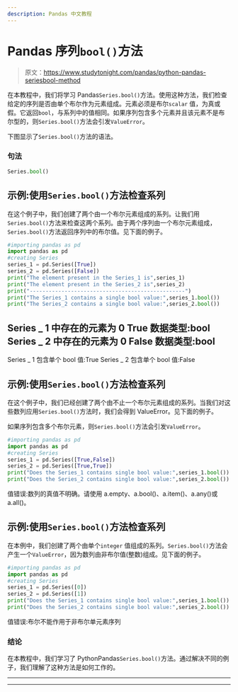 ```yaml
---
description: Pandas 中文教程
---
```


# Pandas 序列`bool()`方法

> 原文：<https://www.studytonight.com/pandas/python-pandas-seriesbool-method>

在本教程中，我们将学习 Pandas`Series.bool()`方法。使用这种方法，我们检查给定的序列是否由单个布尔作为元素组成。元素必须是布尔`scalar` 值，为真或假。它返回`bool`，与系列中的值相同。如果序列包含多个元素并且该元素不是布尔型的，则`Series.bool()`方法会引发`ValueError`。

下图显示了`Series.bool()`方法的语法。

### 句法

```py
Series.bool()
```

## 示例:使用`Series.bool()`方法检查系列

在这个例子中，我们创建了两个由一个布尔元素组成的系列。让我们用`Series.bool()`方法来检查这两个系列。由于两个序列由一个布尔元素组成，`Series.bool()`方法返回序列中的布尔值。见下面的例子。

```py
#importing pandas as pd
import pandas as pd
#creating Series
series_1 = pd.Series([True])
series_2 = pd.Series([False])
print("The element present in the Series_1 is",series_1)
print("The element present in the Series_2 is",series_2)
print("-------------------------------------------------")
print("The Series_1 contains a single bool value:",series_1.bool())
print("The Series_2 contains a single bool value:",series_2.bool())
```

Series _ 1 中存在的元素为 0 True
数据类型:bool
Series _ 2 中存在的元素为 0 False
数据类型:bool
-
Series _ 1 包含单个 bool 值:True
Series _ 2 包含单个 bool 值:False

## 示例:使用`Series.bool()`方法检查系列

在这个例子中，我们已经创建了两个由不止一个布尔元素组成的系列。当我们对这些数列应用`Series.bool()`方法时，我们会得到 ValueError。见下面的例子。

如果序列包含多个布尔元素，则`Series.bool()`方法会引发`ValueError`。

```py
#importing pandas as pd
import pandas as pd
#creating Series
series_1 = pd.Series([True,False])
series_2 = pd.Series([True,True])
print("Does the Series_1 contains single bool value:",series_1.bool())
print("Does the Series_2 contains single bool value:",series_2.bool())
```

值错误:数列的真值不明确。请使用 a.empty、a.bool()、a.item()、a.any()或 a.all()。

## 示例:使用`Series.bool()`方法检查系列

在本例中，我们创建了两个由单个`integer` 值组成的系列。`Series.bool()`方法会产生一个`ValueError`，因为数列由非布尔值(整数)组成。见下面的例子。

```py
#importing pandas as pd
import pandas as pd
#creating Series
series_1 = pd.Series([0])
series_2 = pd.Series([1])
print("Does the Series_1 contains single bool value:",series_1.bool())
print("Does the Series_2 contains single bool value:",series_2.bool())
```

值错误:布尔不能作用于非布尔单元素序列

### 结论

在本教程中，我们学习了 PythonPandas`Series.bool()`方法。通过解决不同的例子，我们理解了这种方法是如何工作的。

* * *

* * *